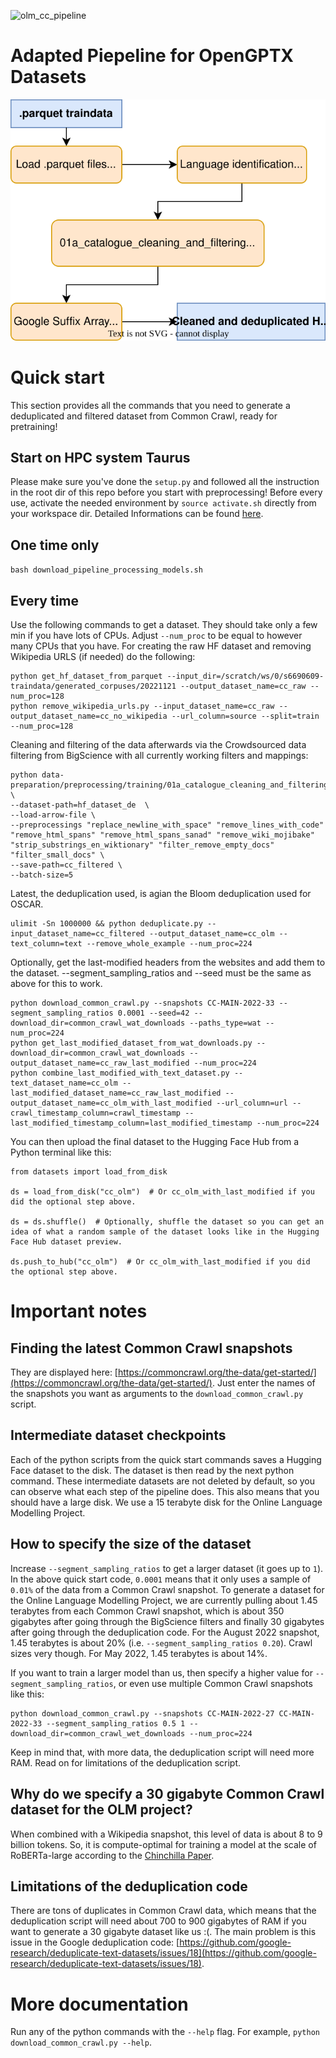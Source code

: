 ![olm_cc_pipeline](https://user-images.githubusercontent.com/20826878/199851707-64a7a026-c413-4d78-8b04-a825e07534b3.jpeg)

# Adapted Piepeline for OpenGPTX Datasets
<p align="center">
  <img src="https://github.com/OpenGPTX/olm-datasets/blob/main/pipeline_scripts/common_crawl/prep-pipeline.drawio.svg"/>
</p>

# Quick start
This section provides all the commands that you need to generate a deduplicated and filtered dataset from Common Crawl, ready for pretraining!
## Start on HPC system Taurus
Please make sure you've done the `setup.py` and followed all the instruction in the root dir of this repo before you start with preprocessing!
Before every use, activate the needed environment by `source activate.sh` directly from your workspace dir.
Detailed Informations can be found [here](https://github.com/OpenGPTX/olm-datasets).

## One time only

`bash download_pipeline_processing_models.sh`

## Every time

Use the following commands to get a dataset. They should take only a few min if you have lots of CPUs. Adjust `--num_proc` to be equal to however many CPUs that you have.
For creating the raw HF dataset and removing Wikipedia URLS (if needed) do the following:

```
python get_hf_dataset_from_parquet --input_dir=/scratch/ws/0/s6690609-traindata/generated_corpuses/20221121 --output_dataset_name=cc_raw --num_proc=128 
python remove_wikipedia_urls.py --input_dataset_name=cc_raw --output_dataset_name=cc_no_wikipedia --url_column=source --split=train --num_proc=128

```
Cleaning and filtering of the data afterwards via the Crowdsourced data filtering from BigScience with all currently working filters and mappings:

```
python data-preparation/preprocessing/training/01a_catalogue_cleaning_and_filtering/clean.py \
--dataset-path=hf_dataset_de  \
--load-arrow-file \
--preprocessings "replace_newline_with_space" "remove_lines_with_code" "remove_html_spans" "remove_html_spans_sanad" "remove_wiki_mojibake" "strip_substrings_en_wiktionary" "filter_remove_empty_docs"  "filter_small_docs" \
--save-path=cc_filtered \
--batch-size=5
```
Latest, the deduplication used, is agian the Bloom deduplication used for OSCAR.
```
ulimit -Sn 1000000 && python deduplicate.py --input_dataset_name=cc_filtered --output_dataset_name=cc_olm --text_column=text --remove_whole_example --num_proc=224
```

Optionally, get the last-modified headers from the websites and add them to the dataset. --segment_sampling_ratios and --seed must be the same as above for 
this to work.
```
python download_common_crawl.py --snapshots CC-MAIN-2022-33 --segment_sampling_ratios 0.0001 --seed=42 --download_dir=common_crawl_wat_downloads --paths_type=wat --num_proc=224
python get_last_modified_dataset_from_wat_downloads.py --download_dir=common_crawl_wat_downloads --output_dataset_name=cc_raw_last_modified --num_proc=224
python combine_last_modified_with_text_dataset.py --text_dataset_name=cc_olm --last_modified_dataset_name=cc_raw_last_modified --output_dataset_name=cc_olm_with_last_modified --url_column=url --crawl_timestamp_column=crawl_timestamp --last_modified_timestamp_column=last_modified_timestamp --num_proc=224
```

You can then upload the final dataset to the Hugging Face Hub from a Python terminal like this:

```
from datasets import load_from_disk

ds = load_from_disk("cc_olm")  # Or cc_olm_with_last_modified if you did the optional step above.

ds = ds.shuffle()  # Optionally, shuffle the dataset so you can get an idea of what a random sample of the dataset looks like in the Hugging Face Hub dataset preview.

ds.push_to_hub("cc_olm")  # Or cc_olm_with_last_modified if you did the optional step above.
```


# Important notes

## Finding the latest Common Crawl snapshots

They are displayed here: [https://commoncrawl.org/the-data/get-started/](https://commoncrawl.org/the-data/get-started/). Just enter the names of the snapshots you want as arguments to the `download_common_crawl.py` script.

## Intermediate dataset checkpoints

Each of the python scripts from the quick start commands saves a Hugging Face dataset to the disk. The dataset is then read by the next python command. These intermediate datasets are not deleted by default, so you can observe what each step of the pipeline does. This also means that you should have a large disk. We use a 15 terabyte disk for the Online Language Modelling Project.

## How to specify the size of the dataset

Increase `--segment_sampling_ratios` to get a larger dataset (it goes up to `1`). In the above quick start code, `0.0001` means that it only uses a sample of `0.01%` of the data from a Common Crawl snapshot. To generate a dataset for the Online Language Modelling Project, we are currently pulling about 1.45 terabytes from each Common Crawl snapshot, which is about 350 gigabytes after going through the BigScience filters and finally 30 gigabytes after going through the deduplication code. For the August 2022 snapshot, 1.45 terabytes is about 20% (i.e. `--segment_sampling_ratios 0.20`). Crawl sizes very though. For May 2022, 1.45 terabytes is about 14%.

If you want to train a larger model than us, then specify a higher value for `--segment_sampling_ratios`, or even use multiple Common Crawl snapshots like this:

```
python download_common_crawl.py --snapshots CC-MAIN-2022-27 CC-MAIN-2022-33 --segment_sampling_ratios 0.5 1 --download_dir=common_crawl_wet_downloads --num_proc=224
```

Keep in mind that, with more data, the deduplication script will need more RAM. Read on for limitations of the deduplication script.

## Why do we specify a 30 gigabyte Common Crawl dataset for the OLM project?

When combined with a Wikipedia snapshot, this level of data is about 8 to 9 billion tokens. So, it is compute-optimal for training a model at the scale of RoBERTa-large according to the [Chinchilla Paper](https://arxiv.org/abs/2203.15556).

## Limitations of the deduplication code

There are tons of duplicates in Common Crawl data, which means that the deduplication script will need about 700 to 900 gigabytes of RAM if you want to generate a 30 gigabyte dataset like us :(. The main problem is this issue in the Google deduplication code: [https://github.com/google-research/deduplicate-text-datasets/issues/18](https://github.com/google-research/deduplicate-text-datasets/issues/18).


# More documentation

Run any of the python commands with the `--help` flag. For example, `python download_common_crawl.py --help`.
